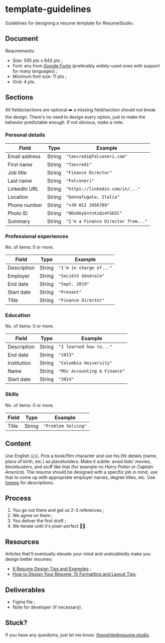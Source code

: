 # template-guidelines

Guidelines for designing a resume template for ResumeStudio.

## Document

Requirements:
- Size: 595 pts x 842 pts ;
- Font: any from [Google Fonts](https://fonts.google.com/) (preferably widely-used ones with support for many languages) ;
- Minimum font size: 11 pts ;
- Grid: 4 pts.

## Sections

All fields/sections are optional ➡️ a missing field/section should not break the design. There's no need to design every option, just to make the behavior predictable enough. If not obvious, make a note.

### Personal details

| Field         | Type   | Example                            |
| ------------- | ------ | ---------------------------------- |
| Email address | String | `"tancredi@falconeri.com"`         |
| First name    | String | `"Tancredi"`                       |
| Job title     | String | `"Finance Director"`               |
| Last name     | String | `"Falconeri"`                      |
| LinkedIn URL  | String | `"https://linkedin.com/in/..."`    |
| Location      | String | `"Donnafugata, Italia"`            |
| Phone number  | String | `"+39 012 3456789"`                |
| Photo ID      | String | `"0DsOUyGntnXzQz4YSDIC"`           |
| Summary       | String | `"I'm a Finance Director from..."` |

### Professional experiences

No. of items: 0 or more.

| Field       | Type   | Example                 |
| ----------- | ------ | ----------------------- |
| Description | String | `"I'm in charge of..."` |
| Employer    | String | `"Société Générale"`    |
| End date    | String | `"Sept. 2019"`          |
| Start date  | String | `"Present"`             |
| Title       | String | `"Finance Director"`    |

### Education

No. of items: 0 or more.

| Field       | Type   | Example                      |
| ----------- | ------ | ---------------------------- |
| Description | String | `"I learned how to..."`      |
| End date    | String | `"2013"`                     |
| Institution | String | `"Columbia University"`      |
| Name        | String | `"MSc Accounting & Finance"` |
| Start date  | String | `"2014"`                     |

### Skills

No. of items: 0 or more.

| Field | Type                       | Example             |
| ----- | -------------------------- | ------------------- |
| Title | String                     | `"Problem Solving"` |

## Content

Use English 🇺🇸. Pick a book/film character and use his life details (name, place of birth, etc.) as placeholders. Make it subtle: avoid kids' movies, blockbusters, and stuff like that (for example no *Harry Potter* or *Captain America*). The resume should be designed with a specific job in mind, use that to come up with  appropriate employer names, degree titles, etc. Use [lorems](https://www.lipsum.com/) for descriptions.

## Process

1. You go out there and get us 2-3 references ;
2. We agree on them ;
2. You deliver the first draft ;
3. We iterate until it's pixel-perfect 💅🏻.

## Resources

Articles that'll eventually elevate your mind and undoubtedly make you design better resumes:
- [6 Resume Design Tips and Examples](https://blog.fiverr.com/post/6-resume-design-tips-and-examples) ;
- [How to Design Your Résumé: 15 Formatting and Layout Tips](https://www.careeraddict.com/resume-design).

## Deliverables

- Figma file ;
- Note for developer (if necessary).

## Stuck?

If you have any questions, just let me know: [theophile@resume.studio](mailto:theophile@resume.studio).
